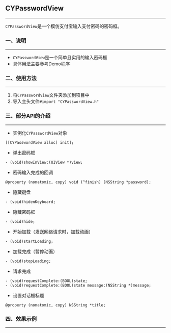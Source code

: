 ## CYPasswordView
---
`CYPasswordView`是一个模仿支付宝输入支付密码的密码框。
### 一、说明
---
* `CYPasswordView`是一个简单且实用的输入密码框
* 具体用法主要参考Demo程序

### 二、使用方法
---
1. 将`CYPasswordView`文件夹添加到项目中
2. 导入主头文件`#import "CYPasswordView.h"`

### 三、部分API的介绍
---
* 实例化`CYPasswordView`对象
``` objc
[[CYPasswordView alloc] init];
```
* 弹出密码框
``` objc
- (void)showInView:(UIView *)view;
```

* 密码输入完成的回调
``` objc
@property (nonatomic, copy) void (^finish) (NSString *password);
```
* 隐藏键盘
``` objc
- (void)hidenKeyboard;
```
* 隐藏密码框
``` objc
- (void)hide;
```
* 开始加载（发送网络请求时，加载动画）
``` objc
- (void)startLoading;
```

* 加载完成（暂停动画）
``` objc
- (void)stopLoading;
```

* 请求完成
``` objc
- (void)requestComplete:(BOOL)state;
- (void)requestComplete:(BOOL)state message:(NSString *)message;
```

* 设置对话框标题
``` objc
@property (nonatomic, copy) NSString *title;
```

### 四、效果示例
---
